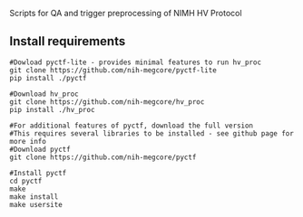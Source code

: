 Scripts for QA and trigger preprocessing of NIMH HV Protocol

## Install requirements
```
#Dowload pyctf-lite - provides minimal features to run hv_proc
git clone https://github.com/nih-megcore/pyctf-lite
pip install ./pyctf

#Download hv_proc
git clone https://github.com/nih-megcore/hv_proc
pip install ./hv_proc

#For additional features of pyctf, download the full version
#This requires several libraries to be installed - see github page for more info
#Download pyctf 
git clone https://github.com/nih-megcore/pyctf

#Install pyctf 
cd pyctf 
make
make install 
make usersite


```
